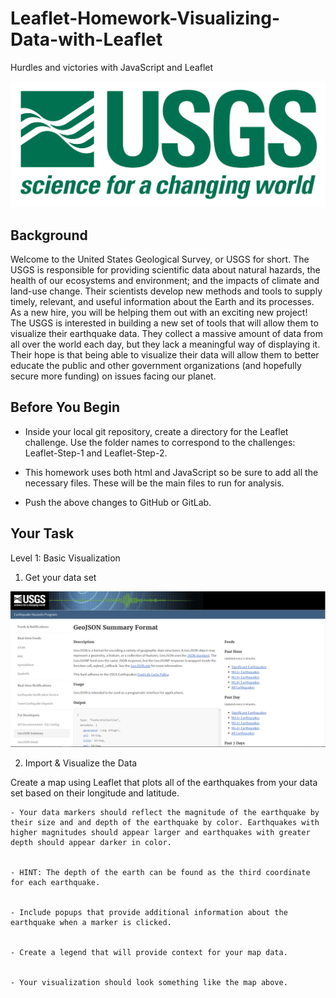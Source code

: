 # Leaflet-Homework-Visualizing-Data-with-Leaflet
Hurdles and victories with JavaScript and Leaflet

![Alt text](images/1-Logo.png?raw=true "Title")

## Background

Welcome to the United States Geological Survey, or USGS for short. The USGS is responsible for providing scientific data about natural hazards, the health of our ecosystems and environment; and the impacts of climate and land-use change. Their scientists develop new methods and tools to supply timely, relevant, and useful information about the Earth and its processes. As a new hire, you will be helping them out with an exciting new project!
The USGS is interested in building a new set of tools that will allow them to visualize their earthquake data. They collect a massive amount of data from all over the world each day, but they lack a meaningful way of displaying it. Their hope is that being able to visualize their data will allow them to better educate the public and other government organizations (and hopefully secure more funding) on issues facing our planet.

## Before You Begin


- Inside your local git repository, create a directory for the Leaflet challenge. Use the folder names to correspond to the challenges: Leaflet-Step-1 and Leaflet-Step-2.


- This homework uses both html and JavaScript so be sure to add all the necessary files. These will be the main files to run for analysis.


- Push the above changes to GitHub or GitLab.



## Your Task

Level 1: Basic Visualization

1) Get your data set

![Alt text](images/3-Data.png?raw=true "Title")

2) Import & Visualize the Data

Create a map using Leaflet that plots all of the earthquakes from your data set based on their longitude and latitude.

    - Your data markers should reflect the magnitude of the earthquake by their size and and depth of the earthquake by color. Earthquakes with higher magnitudes should appear larger and earthquakes with greater depth should appear darker in color.


    - HINT: The depth of the earth can be found as the third coordinate for each earthquake.


    - Include popups that provide additional information about the earthquake when a marker is clicked.


    - Create a legend that will provide context for your map data.


    - Your visualization should look something like the map above.
